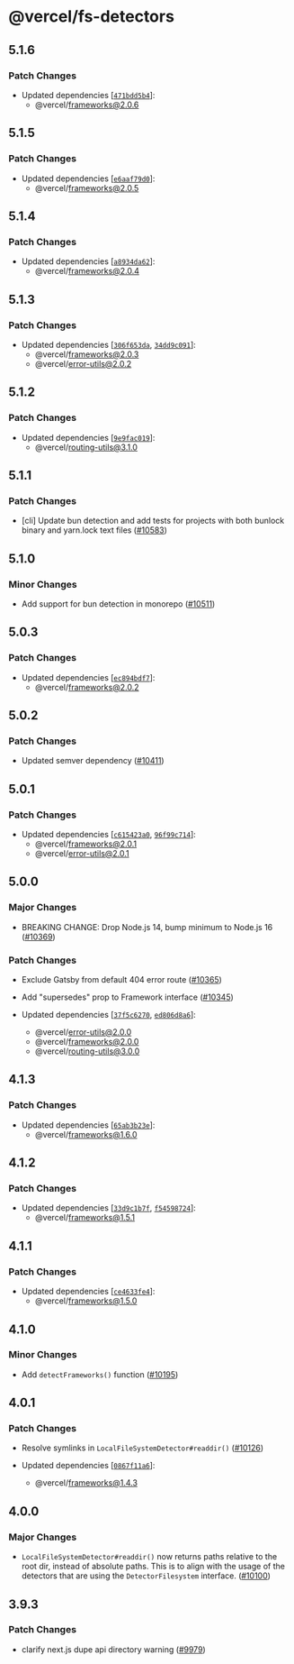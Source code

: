 # @vercel/fs-detectors

## 5.1.6

### Patch Changes

- Updated dependencies [[`471bdd5b4`](https://github.com/khulnasoft/devship/commit/471bdd5b4506f1410afd7bca6efae3bc696cd939)]:
  - @vercel/frameworks@2.0.6

## 5.1.5

### Patch Changes

- Updated dependencies [[`e6aaf79d0`](https://github.com/khulnasoft/devship/commit/e6aaf79d04fafd032d9a28143b02d28766add415)]:
  - @vercel/frameworks@2.0.5

## 5.1.4

### Patch Changes

- Updated dependencies [[`a8934da62`](https://github.com/khulnasoft/devship/commit/a8934da6232b66a98e9ce43ebf5342eac664d40d)]:
  - @vercel/frameworks@2.0.4

## 5.1.3

### Patch Changes

- Updated dependencies [[`306f653da`](https://github.com/khulnasoft/devship/commit/306f653da9de96ddf583cce35603229aa55c4e53), [`34dd9c091`](https://github.com/khulnasoft/devship/commit/34dd9c0918585cf6d3b04bddd9158978b0b4192f)]:
  - @vercel/frameworks@2.0.3
  - @vercel/error-utils@2.0.2

## 5.1.2

### Patch Changes

- Updated dependencies [[`9e9fac019`](https://github.com/khulnasoft/devship/commit/9e9fac0191cb1428ac9e5479c3d5c8afd7b7d357)]:
  - @vercel/routing-utils@3.1.0

## 5.1.1

### Patch Changes

- [cli] Update bun detection and add tests for projects with both bunlock binary and yarn.lock text files ([#10583](https://github.com/khulnasoft/devship/pull/10583))

## 5.1.0

### Minor Changes

- Add support for bun detection in monorepo ([#10511](https://github.com/khulnasoft/devship/pull/10511))

## 5.0.3

### Patch Changes

- Updated dependencies [[`ec894bdf7`](https://github.com/khulnasoft/devship/commit/ec894bdf7f167debded37183f11360756f577f14)]:
  - @vercel/frameworks@2.0.2

## 5.0.2

### Patch Changes

- Updated semver dependency ([#10411](https://github.com/khulnasoft/devship/pull/10411))

## 5.0.1

### Patch Changes

- Updated dependencies [[`c615423a0`](https://github.com/khulnasoft/devship/commit/c615423a0b60ed64bf5e0e10bbc4ca997c31bd60), [`96f99c714`](https://github.com/khulnasoft/devship/commit/96f99c714715651b85eb7a03f58ecc9e1316d156)]:
  - @vercel/frameworks@2.0.1
  - @vercel/error-utils@2.0.1

## 5.0.0

### Major Changes

- BREAKING CHANGE: Drop Node.js 14, bump minimum to Node.js 16 ([#10369](https://github.com/khulnasoft/devship/pull/10369))

### Patch Changes

- Exclude Gatsby from default 404 error route ([#10365](https://github.com/khulnasoft/devship/pull/10365))

- Add "supersedes" prop to Framework interface ([#10345](https://github.com/khulnasoft/devship/pull/10345))

- Updated dependencies [[`37f5c6270`](https://github.com/khulnasoft/devship/commit/37f5c6270058336072ca733673ea72dd6c56bd6a), [`ed806d8a6`](https://github.com/khulnasoft/devship/commit/ed806d8a6b560b173ba80b24cbfafaa6f179d8b1)]:
  - @vercel/error-utils@2.0.0
  - @vercel/frameworks@2.0.0
  - @vercel/routing-utils@3.0.0

## 4.1.3

### Patch Changes

- Updated dependencies [[`65ab3b23e`](https://github.com/khulnasoft/devship/commit/65ab3b23e9db008ecc13b425a7adcf5a6c1ef568)]:
  - @vercel/frameworks@1.6.0

## 4.1.2

### Patch Changes

- Updated dependencies [[`33d9c1b7f`](https://github.com/khulnasoft/devship/commit/33d9c1b7f901b0ef6a28398942b6d447cfea882f), [`f54598724`](https://github.com/khulnasoft/devship/commit/f54598724c3cb7fc0761cf452f34d527fd5be16f)]:
  - @vercel/frameworks@1.5.1

## 4.1.1

### Patch Changes

- Updated dependencies [[`ce4633fe4`](https://github.com/khulnasoft/devship/commit/ce4633fe4d00cb5c251cdabbfab08f39ec3f3b5f)]:
  - @vercel/frameworks@1.5.0

## 4.1.0

### Minor Changes

- Add `detectFrameworks()` function ([#10195](https://github.com/khulnasoft/devship/pull/10195))

## 4.0.1

### Patch Changes

- Resolve symlinks in `LocalFileSystemDetector#readdir()` ([#10126](https://github.com/khulnasoft/devship/pull/10126))

- Updated dependencies [[`0867f11a6`](https://github.com/khulnasoft/devship/commit/0867f11a6a1086ef4f4701db2b98da8fcc299586)]:
  - @vercel/frameworks@1.4.3

## 4.0.0

### Major Changes

- `LocalFileSystemDetector#readdir()` now returns paths relative to the root dir, instead of absolute paths. This is to align with the usage of the detectors that are using the `DetectorFilesystem` interface. ([#10100](https://github.com/khulnasoft/devship/pull/10100))

## 3.9.3

### Patch Changes

- clarify next.js dupe api directory warning ([#9979](https://github.com/khulnasoft/devship/pull/9979))
